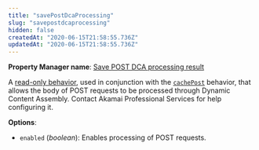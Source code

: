 ```yaml
---
title: "savePostDcaProcessing"
slug: "savepostdcaprocessing"
hidden: false
createdAt: "2020-06-15T21:58:55.736Z"
updatedAt: "2020-06-15T21:58:55.736Z"
---
```

__Property Manager name__: [Save POST DCA processing result](https://control.akamai.com/wh/CUSTOMER/AKAMAI/en-US/WEBHELP/property-manager/property-manager-help/csh_lookup.html?id=PM_9069)

A [read-only behavior](#ro), used in conjunction with the [`cachePost`](#cachepost) behavior, that allows the body of POST requests to be processed through Dynamic Content Assembly.  Contact Akamai Professional Services for help configuring it.

__Options__:

<div class="option" markdown="1" id="savePostDcaProcessing.enabled" >

- `enabled` (_boolean_): Enables processing of POST requests.

</div>

</div>

<div class="feature" data-feature="scheduleInvalidation" markdown="1">
